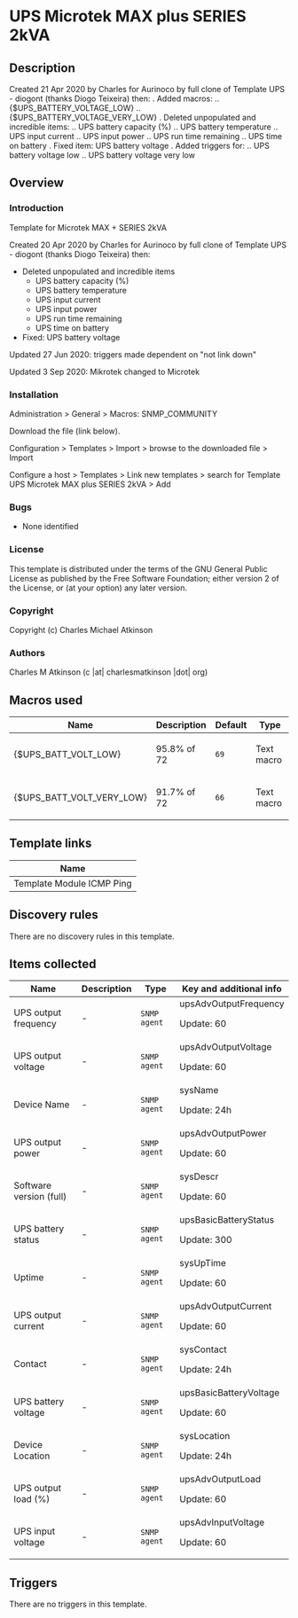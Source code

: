 # UPS Microtek MAX plus SERIES 2kVA

## Description

Created 21 Apr 2020 by Charles for Aurinoco by full clone of Template UPS - diogont (thanks Diogo Teixeira) then: . Added macros: .. {$UPS_BATTERY_VOLTAGE_LOW} .. {$UPS_BATTERY_VOLTAGE_VERY_LOW} . Deleted unpopulated and incredible items: .. UPS battery capacity (%) .. UPS battery temperature .. UPS input current .. UPS input power .. UPS run time remaining .. UPS time on battery . Fixed item: UPS battery voltage . Added triggers for: .. UPS battery voltage low .. UPS battery voltage very low

## Overview

### Introduction


Template for Microtek MAX + SERIES 2kVA


Created 20 Apr 2020 by Charles for Aurinoco by full clone of Template UPS - diogont (thanks Diogo Teixeira) then:


* Deleted unpopulated and incredible items
	+ UPS battery capacity (%)
	+ UPS battery temperature
	+ UPS input current
	+ UPS input power
	+ UPS run time remaining
	+ UPS time on battery
* Fixed: UPS battery voltage


Updated 27 Jun 2020: triggers made dependent on "not link down"


Updated 3 Sep 2020: Mikrotek changed to Microtek


### Installation


Administration > General > Macros: SNMP\_COMMUNITY


Download the file (link below).


Configuration > Templates > Import > browse to the downloaded file > Import


Configure a host > Templates > Link new templates > search for Template UPS Microtek MAX plus SERIES 2kVA > Add


### Bugs


* None identified


### License


This template is distributed under the terms of the GNU General Public License as published by the Free Software Foundation; either version 2 of the License, or (at your option) any later version.


### Copyright


Copyright (c) Charles Michael Atkinson


### Authors


Charles M Atkinson (c |at| charlesmatkinson |dot| org)



## Macros used

|Name|Description|Default|Type|
|----|-----------|-------|----|
|{$UPS_BATT_VOLT_LOW}|<p>95.8% of 72</p>|`69`|Text macro|
|{$UPS_BATT_VOLT_VERY_LOW}|<p>91.7% of 72</p>|`66`|Text macro|
## Template links

|Name|
|----|
|Template Module ICMP Ping|
## Discovery rules

There are no discovery rules in this template.

## Items collected

|Name|Description|Type|Key and additional info|
|----|-----------|----|----|
|UPS output frequency|<p>-</p>|`SNMP agent`|upsAdvOutputFrequency<p>Update: 60</p>|
|UPS output voltage|<p>-</p>|`SNMP agent`|upsAdvOutputVoltage<p>Update: 60</p>|
|Device Name|<p>-</p>|`SNMP agent`|sysName<p>Update: 24h</p>|
|UPS output power|<p>-</p>|`SNMP agent`|upsAdvOutputPower<p>Update: 60</p>|
|Software version (full)|<p>-</p>|`SNMP agent`|sysDescr<p>Update: 60</p>|
|UPS battery status|<p>-</p>|`SNMP agent`|upsBasicBatteryStatus<p>Update: 300</p>|
|Uptime|<p>-</p>|`SNMP agent`|sysUpTime<p>Update: 60</p>|
|UPS output current|<p>-</p>|`SNMP agent`|upsAdvOutputCurrent<p>Update: 60</p>|
|Contact|<p>-</p>|`SNMP agent`|sysContact<p>Update: 24h</p>|
|UPS battery voltage|<p>-</p>|`SNMP agent`|upsBasicBatteryVoltage<p>Update: 60</p>|
|Device Location|<p>-</p>|`SNMP agent`|sysLocation<p>Update: 24h</p>|
|UPS output load (%)|<p>-</p>|`SNMP agent`|upsAdvOutputLoad<p>Update: 60</p>|
|UPS input voltage|<p>-</p>|`SNMP agent`|upsAdvInputVoltage<p>Update: 60</p>|
## Triggers

There are no triggers in this template.

